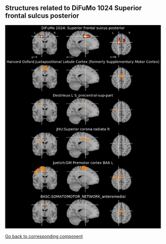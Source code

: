 


## Structures related to DiFuMo 1024 Superior frontal sulcus posterior

![125](125.jpg "Structures related to DiFuMo 1024 Superior frontal sulcus posterior")

[Go back to corresponding component](https://parietal-inria.github.io/DiFuMo/1024/html/125.html)
